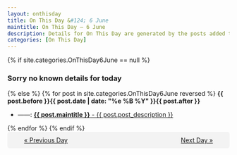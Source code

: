 ```yaml
---
layout: onthisday
title: On This Day &#124; 6 June
maintitle: On This Day — 6 June
description: Details for On This Day are generated by the posts added to the website so the content is subject to changes/updates over time.
categories: [On This Day]
---
```


{% if site.categories.OnThisDay6June == null %}
<h3>Sorry no known details for today</h3>
{% else %}
{% for post in site.categories.OnThisDay6June reversed %}
<strong>{{ post.before }}{{ post.date | date: "%e %B %Y" }}{{ post.after }}</strong>
<ul>
<li> ——: <a class="{{ post.class }}" href="{{ post.url }}"><strong>{{ post.maintitle }}</strong> - {{ post.post_description }}</a></li>
</ul>
{% endfor %}
{% endif %}
<br />
<div style="background-color: #f3f3f3; padding: 10px; border-radius: 5px; text-align: center; display: flex; justify-content: space-evenly;">
<a href="/onthisday/06/06-05">« Previous Day</a>
<span style="visibility:hidden;">[ Visit Leap Year February 29 ]</span>
<a href="/onthisday/06/06-07">Next Day »</a>
</div>
